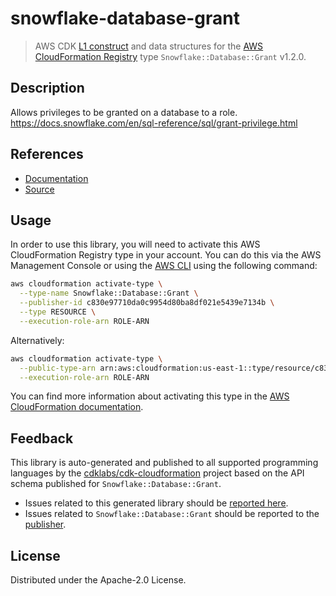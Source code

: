 # snowflake-database-grant

> AWS CDK [L1 construct](https://docs.aws.amazon.com/cdk/latest/guide/constructs.html) and data structures for the [AWS CloudFormation Registry](https://docs.aws.amazon.com/AWSCloudFormation/latest/UserGuide/registry.html) type `Snowflake::Database::Grant` v1.2.0.

## Description

Allows privileges to be granted on a database to a role. https://docs.snowflake.com/en/sql-reference/sql/grant-privilege.html

## References

* [Documentation](https://github.com/aws-ia/cloudformation-snowflake-resource-providers)
* [Source](https://github.com/aws-ia/cloudformation-snowflake-resource-providers.git)

## Usage

In order to use this library, you will need to activate this AWS CloudFormation Registry type in your account. You can do this via the AWS Management Console or using the [AWS CLI](https://aws.amazon.com/cli/) using the following command:

```sh
aws cloudformation activate-type \
  --type-name Snowflake::Database::Grant \
  --publisher-id c830e97710da0c9954d80ba8df021e5439e7134b \
  --type RESOURCE \
  --execution-role-arn ROLE-ARN
```

Alternatively:

```sh
aws cloudformation activate-type \
  --public-type-arn arn:aws:cloudformation:us-east-1::type/resource/c830e97710da0c9954d80ba8df021e5439e7134b/Snowflake-Database-Grant \
  --execution-role-arn ROLE-ARN
```

You can find more information about activating this type in the [AWS CloudFormation documentation](https://docs.aws.amazon.com/AWSCloudFormation/latest/UserGuide/registry-public.html).

## Feedback

This library is auto-generated and published to all supported programming languages by the [cdklabs/cdk-cloudformation](https://github.com/cdklabs/cdk-cloudformation) project based on the API schema published for `Snowflake::Database::Grant`.

* Issues related to this generated library should be [reported here](https://github.com/cdklabs/cdk-cloudformation/issues/new?title=Issue+with+%40cdk-cloudformation%2Fsnowflake-database-grant+v1.2.0).
* Issues related to `Snowflake::Database::Grant` should be reported to the [publisher](https://github.com/aws-ia/cloudformation-snowflake-resource-providers).

## License

Distributed under the Apache-2.0 License.
